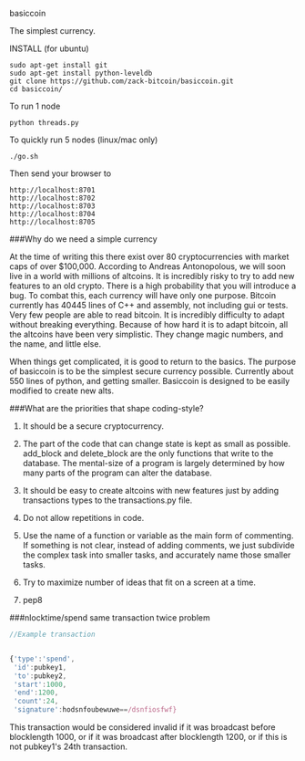 basiccoin

The simplest currency. 

INSTALL (for ubuntu)

    sudo apt-get install git
    sudo apt-get install python-leveldb
    git clone https://github.com/zack-bitcoin/basiccoin.git
    cd basiccoin/

To run 1 node

    python threads.py

To quickly run 5 nodes (linux/mac only)

    ./go.sh

Then send your browser to 

    http://localhost:8701
    http://localhost:8702
    http://localhost:8703
    http://localhost:8704
    http://localhost:8705

###Why do we need a simple currency

At the time of writing this there exist over 80 cryptocurrencies with market caps of over $100,000. According to Andreas Antonopolous, we will soon live in a world with millions of altcoins. It is incredibly risky to try to add new features to an old crypto. There is a high probability that you will introduce a bug. To combat this, each currency will have only one purpose.
Bitcoin currently has 40445 lines of C++ and assembly, not including gui or tests. Very few people are able to read bitcoin. It is incredibly difficulty to adapt without breaking everything. Because of how hard it is to adapt bitcoin, all the altcoins have been very simplistic. They change magic numbers, and the name, and little else.

When things get complicated, it is good to return to the basics.
The purpose of basiccoin is to be the simplest secure currency possible. Currently about 550 lines of python, and getting smaller. Basiccoin is designed to be easily modified to create new alts.

###What are the priorities that shape coding-style?

1)  It should be a secure cryptocurrency.

2)  The part of the code that can change state is kept as small as possible. add_block and delete_block are the only functions that write to the database. The mental-size of a program is largely determined by how many parts of the program can alter the database.

3)  It should be easy to create altcoins with new features just by adding transactions types to the transactions.py file.

4)  Do not allow repetitions in code.

5)  Use the name of a function or variable as the main form of commenting. If something is not clear, instead of adding comments, we just subdivide the complex task into smaller tasks, and accurately name those smaller tasks.

6)  Try to maximize number of ideas that fit on a screen at a time.

7)  pep8

###nlocktime/spend same transaction twice problem

```javascript
//Example transaction 


{'type':'spend', 
 'id':pubkey1, 
 'to':pubkey2, 
 'start':1000, 
 'end':1200,
 'count':24, 
 'signature':hodsnfoubewuwe==/dsnfiosfwf}

```

This transaction would be considered invalid if it was broadcast before blocklength 1000, or if it was broadcast after blocklength 1200, or if this is not pubkey1's 24th transaction.
